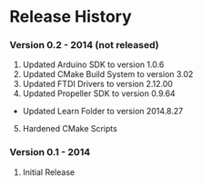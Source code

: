 Release History
===============

### Version 0.2 - 2014 (not released)

1. Updated Arduino SDK to version 1.0.6
2. Updated CMake Build System to version 3.02
3. Updated FTDI Drivers to version 2.12.00
4. Updated Propeller SDK to version 0.9.64
  * Updated Learn Folder to version 2014.8.27
5. Hardened CMake Scripts

### Version 0.1 - 2014

1. Initial Release
